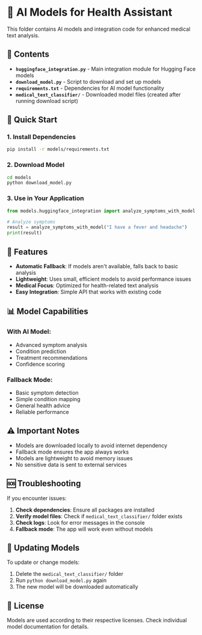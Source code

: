 # 🤖 AI Models for Health Assistant

This folder contains AI models and integration code for enhanced medical text analysis.

## 📁 Contents

- **`huggingface_integration.py`** - Main integration module for Hugging Face models
- **`download_model.py`** - Script to download and set up models
- **`requirements.txt`** - Dependencies for AI model functionality
- **`medical_text_classifier/`** - Downloaded model files (created after running download script)

## 🚀 Quick Start

### 1. Install Dependencies
```bash
pip install -r models/requirements.txt
```

### 2. Download Model
```bash
cd models
python download_model.py
```

### 3. Use in Your Application
```python
from models.huggingface_integration import analyze_symptoms_with_model

# Analyze symptoms
result = analyze_symptoms_with_model("I have a fever and headache")
print(result)
```

## 🔧 Features

- **Automatic Fallback**: If models aren't available, falls back to basic analysis
- **Lightweight**: Uses small, efficient models to avoid performance issues
- **Medical Focus**: Optimized for health-related text analysis
- **Easy Integration**: Simple API that works with existing code

## 📊 Model Capabilities

### With AI Model:
- Advanced symptom analysis
- Condition prediction
- Treatment recommendations
- Confidence scoring

### Fallback Mode:
- Basic symptom detection
- Simple condition mapping
- General health advice
- Reliable performance

## ⚠️ Important Notes

- Models are downloaded locally to avoid internet dependency
- Fallback mode ensures the app always works
- Models are lightweight to avoid memory issues
- No sensitive data is sent to external services

## 🆘 Troubleshooting

If you encounter issues:

1. **Check dependencies**: Ensure all packages are installed
2. **Verify model files**: Check if `medical_text_classifier/` folder exists
3. **Check logs**: Look for error messages in the console
4. **Fallback mode**: The app will work even without models

## 🔄 Updating Models

To update or change models:

1. Delete the `medical_text_classifier/` folder
2. Run `python download_model.py` again
3. The new model will be downloaded automatically

## 📝 License

Models are used according to their respective licenses. Check individual model documentation for details.
